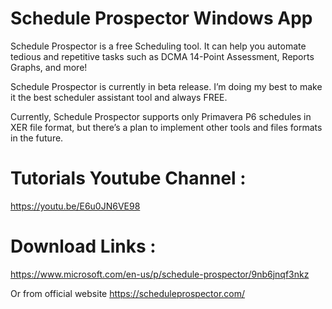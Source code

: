 # Schedule Prospector Windows App


Schedule Prospector is a free Scheduling tool. It can
help you automate tedious and repetitive tasks such as DCMA 14-Point Assessment,
Reports Graphs, and more!

Schedule Prospector is currently in beta release. I’m doing my best to make it the best scheduler assistant tool and always FREE.

Currently, Schedule Prospector supports only Primavera P6 schedules in XER file format, but there’s a plan to implement other tools and files formats in the future.

# Tutorials Youtube Channel :

https://youtu.be/E6u0JN6VE98


# Download Links :

https://www.microsoft.com/en-us/p/schedule-prospector/9nb6jnqf3nkz

Or from official website https://scheduleprospector.com/
